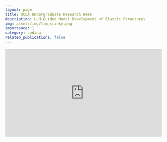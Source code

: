```yaml
---
layout: page
title: UCLA Undergraduate Research Week
description: LLM-Guided Model Development of Elastic Structures
img: assets/img/llm_slinky.png
importance: 1
category: coding
related_publications: false
---
```


<div style="position: relative; width: 100%; padding-bottom: 56.25%; height: 0; overflow: hidden;">
    <iframe src="https://www.youtube.com/embed/M9Yeez81YiY"
                    title="YouTube video player"
                    style="position: absolute; top: 0; left: 0; width: 100%; height: 100%;"
                    frameborder="0"
                    allow="accelerometer; autoplay; clipboard-write; encrypted-media; gyroscope; picture-in-picture; web-share"
                    allowfullscreen>
    </iframe>
</div>
